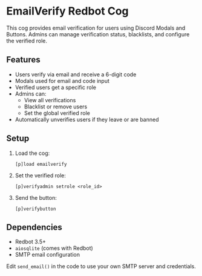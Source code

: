 # EmailVerify Redbot Cog

This cog provides email verification for users using Discord Modals and Buttons. Admins can manage verification status, blacklists, and configure the verified role.

## Features

- Users verify via email and receive a 6-digit code
- Modals used for email and code input
- Verified users get a specific role
- Admins can:
  - View all verifications
  - Blacklist or remove users
  - Set the global verified role
- Automatically unverifies users if they leave or are banned

## Setup

1. Load the cog:
   ```
   [p]load emailverify
   ```

2. Set the verified role:
   ```
   [p]verifyadmin setrole <role_id>
   ```

3. Send the button:
   ```
   [p]verifybutton
   ```

## Dependencies

- Redbot 3.5+
- `aiosqlite` (comes with Redbot)
- SMTP email configuration

Edit `send_email()` in the code to use your own SMTP server and credentials.
